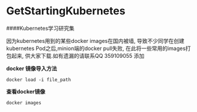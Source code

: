 # GetStartingKubernetes
####Kubernetes学习研究集


因为kubernetes用到的某些docker images在国内被墙, 导致不少同学在创建kubernetes Pod之后,minion端的docker pull失败, 在此将一些常用的images打包起来, 供大家下载.如有遗漏的请联系QQ 359109055 添加

**docker 镜像导入方法**

`docker load -i file_path`


**查看docker镜像**

`docker images`